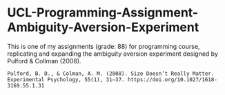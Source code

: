 # UCL-Programming-Assignment-Ambiguity-Aversion-Experiment

This is one of my assignments (grade: 88) for programming course, replicating and expanding the ambiguity aversion experiment designed by Pulford &amp; Collman (2008).

    Pulford, B. D., & Colman, A. M. (2008). Size Doesn’t Really Matter. Experimental Psychology, 55(1), 31–37. https://doi.org/10.1027/1618-3169.55.1.31

